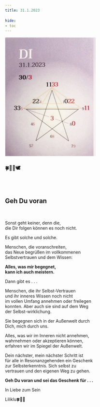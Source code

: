 ```yaml
---
title: 31.1.2023

hide:
- toc
---
```



<style>
img {
  width: 300px;
  max-width: 99%
}
</style>

![](/img/2023-01-31.png)

### 🍀🦋💚🕊
<br><br>

## **Geh Du voran**
<br><br>
Sonst geht keiner, denn die,   
die Dir folgen können es noch nicht.  

Es gibt solche und solche.   

Menschen, die voranschreiten,  
das Neue begrüßen im vollkommenen  
Selbstvertrauen und dem Wissen:   

**Alles, was mir begegnet,  
kann ich auch meistern.**  

Dann gibt es . . .  

Menschen, die ihr Selbst-Vertrauen  
und ihr inneres Wissen noch nicht  
im vollen Umfang annehmen oder freilegen  
konnten. Aber auch sie sind auf dem Weg  
der Selbst-wirklichung.  

Sie begegnen sich in der Außenwelt durch  
Dich, mich durch uns.

Alles, was wir im Inneren nicht annehmen,  
wahrnehmen oder akzeptieren können,  
erfahren wir im Spiegel der Außenwelt.  

Dein nächster, mein nächster Schritt ist  
für alle in Resonanzgehenden ein Geschenk  
zur Selbsterkenntnis. Sich selbst zu  
vertrauen und den eigenen Weg zu gehen.

**Geh Du voran und sei das Geschenk für . . .**

In Liebe zum Sein

Liliklu🍀🦋💚
